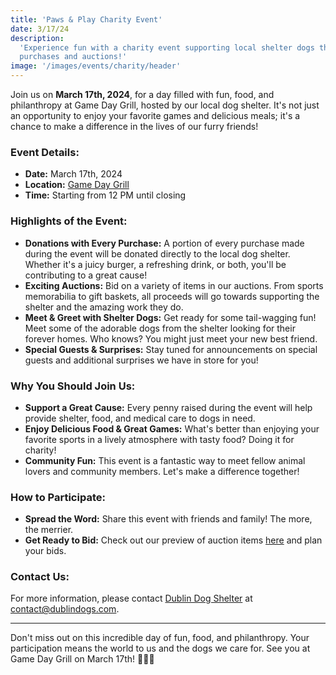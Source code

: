 ```yaml
---
title: 'Paws & Play Charity Event'
date: 3/17/24
description:
  'Experience fun with a charity event supporting local shelter dogs through
  purchases and auctions!'
image: '/images/events/charity/header'
---
```


Join us on **March 17th, 2024**, for a day filled with fun, food, and
philanthropy at Game Day Grill, hosted by our local dog shelter. It's not just
an opportunity to enjoy your favorite games and delicious meals; it's a chance
to make a difference in the lives of our furry friends!

### **Event Details:**

- **Date:** March 17th, 2024
- **Location:** [Game Day Grill](https://maps.app.goo.gl/Qd7f5GEyVGj1em3JA)
- **Time:** Starting from 12 PM until closing

### **Highlights of the Event:**

- **Donations with Every Purchase:** A portion of every purchase made during the
  event will be donated directly to the local dog shelter. Whether it's a juicy
  burger, a refreshing drink, or both, you'll be contributing to a great cause!
- **Exciting Auctions:** Bid on a variety of items in our auctions. From sports
  memorabilia to gift baskets, all proceeds will go towards supporting the
  shelter and the amazing work they do.
- **Meet & Greet with Shelter Dogs:** Get ready for some tail-wagging fun! Meet
  some of the adorable dogs from the shelter looking for their forever homes.
  Who knows? You might just meet your new best friend.
- **Special Guests & Surprises:** Stay tuned for announcements on special guests
  and additional surprises we have in store for you!

### **Why You Should Join Us:**

- **Support a Great Cause:** Every penny raised during the event will help
  provide shelter, food, and medical care to dogs in need.
- **Enjoy Delicious Food & Great Games:** What's better than enjoying your
  favorite sports in a lively atmosphere with tasty food? Doing it for charity!
- **Community Fun:** This event is a fantastic way to meet fellow animal lovers
  and community members. Let's make a difference together!

### **How to Participate:**

- **Spread the Word:** Share this event with friends and family! The more, the
  merrier.
- **Get Ready to Bid:** Check out our preview of auction items [here](#) and
  plan your bids.

### **Contact Us:**

For more information, please contact [Dublin Dog Shelter](https://example.com)
at [contact@dublindogs.com](mailto:contact@dublindogs.com).

---

Don't miss out on this incredible day of fun, food, and philanthropy. Your
participation means the world to us and the dogs we care for. See you at Game
Day Grill on March 17th! 🐶💖🍻
